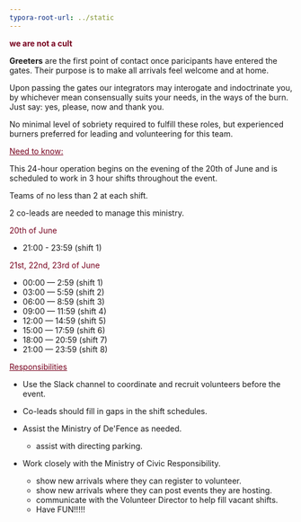 ```yaml
---
typora-root-url: ../static
---
```


<span style="color:#77011e;">**we are not a cult**</span>

**Greeters** are the first point of contact once paricipants have entered the gates.  Their purpose is to make all arrivals feel welcome and at home.

Upon passing the gates our integrators may interogate and indoctrinate you, by whichever mean consensually suits your needs,  in the ways of the burn.  Just say:  yes, please, now and thank you.

No minimal level of sobriety required to fulfill these roles, but experienced burners preferred for leading and volunteering for this team.



<span style="color:#77011e;"><u>Need to know:</u></span>

This 24-hour operation begins on the evening of the 20th of June and is scheduled to work in 3 hour shifts throughout the event.

Teams of no less than 2 at each shift.

2 co-leads are needed to manage this ministry.



<span style="color:#77011e;">20th of June</span>

- 21:00 - 23:59 (shift 1)


<span style="color:#77011e;">21st, 22nd, 23rd of June</span>

- 00:00 — 2:59 (shift 1)
- 03:00 — 5:59 (shift 2)
- 06:00 — 8:59 (shift 3)
- 09:00 — 11:59 (shift 4)
- 12:00 — 14:59 (shift 5)
- 15:00 — 17:59 (shift 6)
- 18:00 — 20:59 (shift 7)
- 21:00 — 23:59 (shift 8)



<span style="color:#77011e;"><u>Responsibilities</u></span>

- Use the Slack channel to coordinate and recruit volunteers before the event.

- Co-leads should fill in gaps in the shift schedules.

- Assist the Ministry of De'Fence as needed.

  - assist with directing parking.

- Work closely with the Ministry of Civic Responsibility.

  - show new arrivals where they can register to volunteer.
  - show new arrivals where they can post events they are hosting.
  - communicate with the Volunteer Director to help fill vacant shifts.
  - Have FUN!!!!!

